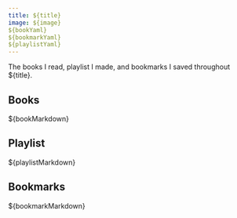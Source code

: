 ```yaml
---
title: ${title}
image: ${image}
${bookYaml}
${bookmarkYaml}
${playlistYaml}
---
```


The books I read, playlist I made, and bookmarks I saved throughout ${title}.

## Books

${bookMarkdown}

## Playlist

${playlistMarkdown}

## Bookmarks

${bookmarkMarkdown}
